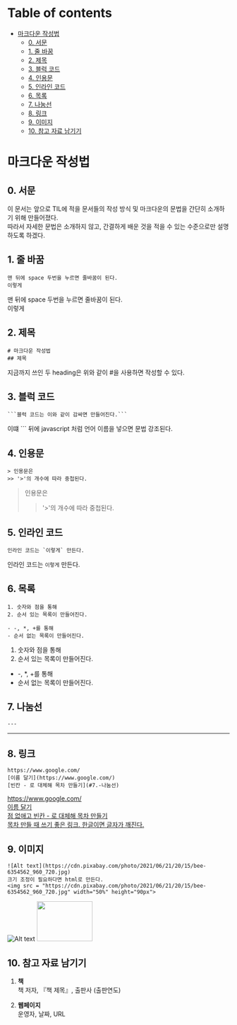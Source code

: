 # Table of contents

- [마크다운 작성법](#마크다운-작성법)
  - [0. 서문](#0-서문)
  - [1. 줄 바꿈](#1-줄-바꿈)
  - [2. 제목](#2-제목)
  - [3. 블럭 코드](#3-블럭-코드)
  - [4. 인용문](#4-인용문)
  - [5. 인라인 코드](#5-인라인-코드)
  - [6. 목록](#6-목록)
  - [7. 나눔선](#7-나눔선)
  - [8. 링크](#8-링크)
  - [9. 이미지](#9-이미지)
  - [10. 참고 자료 남기기](#10-참고-자료-남기기)

# 마크다운 작성법

## 0. 서문

이 문서는 앞으로 TIL에 적을 문서들의 작성 방식 및 마크다운의 문법을 간단히 소개하기 위해 만들어졌다.  
따라서 자세한 문법은 소개하지 않고, 간결하게 배운 것을 적을 수 있는 수준으로만 설명하도록 하겠다.

## 1. 줄 바꿈

```
맨 뒤에 space 두번을 누르면 줄바꿈이 된다.
이렇게
```

맨 뒤에 space 두번을 누르면 줄바꿈이 된다.  
이렇게

## 2. 제목

```
# 마크다운 작성법
## 제목
```

지금까지 쓰인 두 heading은 위와 같이 #을 사용하면 작성할 수 있다.

## 3. 블럭 코드

````
```블럭 코드는 이와 같이 감싸면 만들어진다.```
````

이떄 ``` 뒤에 javascript 처럼 언어 이름을 넣으면 문법 강조된다.

## 4. 인용문

```
> 인용문은
>> '>'의 개수에 따라 중첩된다.
```

> 인용문은
>
> > '>'의 개수에 따라 중첩된다.

## 5. 인라인 코드

```
인라인 코드는 `이렇게` 만든다.
```

인라인 코드는 `이렇게` 만든다.

## 6. 목록

```
1. 숫자와 점을 통해
2. 순서 있는 목록이 만들어진다.

- -, *, +를 통해
- 순서 없는 목록이 만들어진다.

```

1. 숫자와 점을 통해
2. 순서 있는 목록이 만들어진다.

- -, \*, +를 통해
- 순서 없는 목록이 만들어진다.

## 7. 나눔선

```
---
```

---

## 8. 링크

```
https://www.google.com/
[이름 달기](https://www.google.com/)
[빈칸 - 로 대체해 목차 만들기](#7.-나눔선)

```

https://www.google.com/  
[이름 달기](https://www.google.com/)  
[점 없애고 빈칸 - 로 대체해 목차 만들기](#3-블럭-코드)  
[목차 만들 때 쓰기 좋은 링크. 한글이면 글자가 깨진다. ](https://ecotrust-canada.github.io/markdown-toc/)

## 9. 이미지

```
![Alt text](https://cdn.pixabay.com/photo/2021/06/21/20/15/bee-6354562_960_720.jpg)
크기 조정이 필요하다면 html로 만든다.
<img src = "https://cdn.pixabay.com/photo/2021/06/21/20/15/bee-6354562_960_720.jpg" width="50%" height="90px">
```

![Alt text](https://cdn.pixabay.com/photo/2021/06/21/20/15/bee-6354562_960_720.jpg)
<img src = "https://cdn.pixabay.com/photo/2021/06/21/20/15/bee-6354562_960_720.jpg" width="50%" height="90px">

## 10. 참고 자료 남기기

1. **책**  
   책 저자, 『책 제목』, 출판사 (출판연도)

2. **웹페이지**  
   운영자, 날짜, URL
